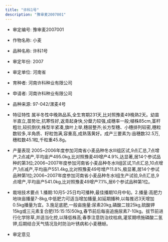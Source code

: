 ```yaml
---
title: "许科1号"
description: "豫审麦2007001"
---
```

* 审定编号:  豫审麦2007001

*  作物名称:  小麦

*  品种名称:  许科1号

*  审定年份:  2007

*  审定单位:  河南省

* 育种者:  河南许科种业有限公司

*  申请者:  河南许科种业有限公司

*  品种来源:  97-042/漯麦4号

*  特征特性
属半冬性中晚熟品系,全生育期231天,比对照豫麦49晚熟2天。幼苗半直立,苗势壮,抗寒性好,返青起身快,分蘖力较强,成穗率一般;植株85cm,茎秆粗壮,较抗倒伏;株型半紧凑,旗叶上举,穗层整齐;长方型穗、小穗排列较密,穗粒数较多,半角质、籽粒饱满,容重高,成熟落黄好。成产三要素为:亩穗数32.5万,穗粒数45.1粒,千粒重45.8g。

*  产量表现
2005~2006年度参加河南省小麦品种冬水Ⅲ组区试,9点汇总,7点增产,2点减产,平均亩产495.0kg,比对照豫麦49增产4.9%,达显著,居14个参试品种的第3位;2006~2007年度参加河南省小麦品种冬水II组区试,11点汇总,10点增产,1点减产,平均亩产551.4kg,比对照豫麦49号增产11.8%,极显著,居14个参试品种第1位;2006~2007年度参加河南省小麦品种冬水I组生产试验,9点汇总,9点增产,平均亩产541.0kg,比对照豫麦49增产7.1%,居6个参试品种第1位。

*  栽培技术要点
1.播期:10月5-25日均可播种,最佳播期10月中旬。2.播量:高肥力地块亩播量7-8kg,中低肥力可适当增加播量,如延期播种,以每推迟3天增加0.5kg播量为宜。3.施足底肥,一般亩施量:尿素20kg,磷酸二铵25kg,硫酸钾15kg或三元素复合肥(15:15:15)50kg,春节前后每亩追施尿素7-10kg。拔节前进行化学除草,并适当化控,以降低株高;春季注意防治纹枯病,灌浆期喷施磷酸二氢钾,后期结合天气情况及时防治叶锈病和小麦穗蚜。

*  审定意见

